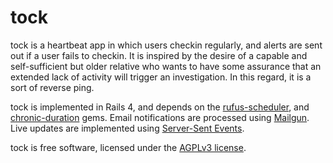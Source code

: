 # tock
tock is a heartbeat app in which users checkin regularly, and alerts are sent out if a user fails to checkin. It is inspired by the desire of a capable and self-sufficient but older relative who wants to have some assurance that an extended lack of activity will trigger an investigation. In this regard, it is a sort of reverse ping.

tock is implemented in Rails 4, and depends on the [rufus-scheduler](https://github.com/jmettraux/rufus-scheduler), and [chronic-duration](https://github.com/hpoydar/chronic_duration) gems. Email notifications are processed using [Mailgun](https://www.mailgun.com/). Live updates are implemented using [Server-Sent Events](http://tenderlovemaking.com/2012/07/30/is-it-live.html).

tock is free software, licensed under the [AGPLv3 license](http://www.gnu.org/licenses/agpl-3.0.en.html).
